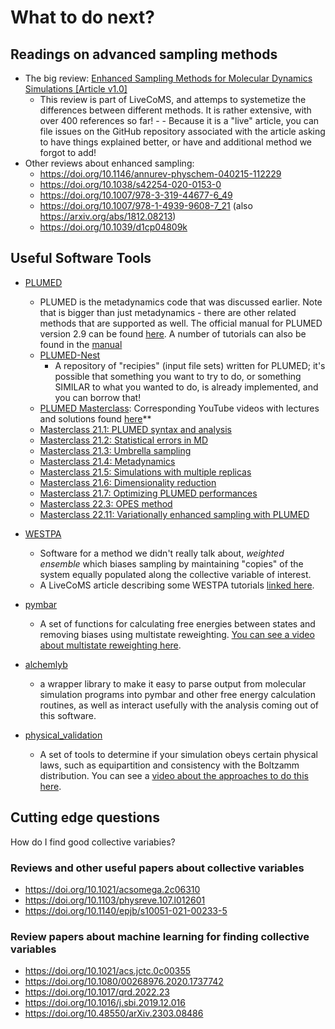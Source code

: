 #  What to do next?

## Readings on advanced sampling methods
 - The big review: [Enhanced Sampling Methods for Molecular Dynamics Simulations [Article v1.0]](https://livecomsjournal.org/index.php/livecoms/article/view/v4i1e1583)
   - This review is part of LiveCoMS, and attemps to systemetize the differences between different methods.  It is rather extensive, with over 400 references so far!  -    - Because it is a "live" article, you can file issues on the GitHub repository associated with the article asking to have things explained better, or have and additional method we forgot to add!
- Other reviews about enhanced sampling: 
  - https://doi.org/10.1146/annurev-physchem-040215-112229
  - https://doi.org/10.1038/s42254-020-0153-0
  - https://doi.org/10.1007/978-3-319-44677-6_49
  - https://doi.org/10.1007/978-1-4939-9608-7_21 (also https://arxiv.org/abs/1812.08213)
  - https://doi.org/10.1039/d1cp04809k

   
## Useful Software Tools

- [PLUMED](https://www.plumed.org/)
  - PLUMED is the metadynamics code that was discussed earlier.  Note that is bigger than just metadynamics - there are other related methods that are supported as well. The official manual for PLUMED version 2.9 can be found [here](https://www.plumed.org/doc-v2.9/user-doc/html/index.html). A number of tutorials can also be found in the [manual](https://www.plumed.org/doc-v2.9/user-doc/html/tutorials.html)
  - [PLUMED-Nest](https://www.plumed-nest.org/) 
    - A repository of "recipies" (input file sets) written for PLUMED; it's possible that something you want to try to do, or something SIMILAR to what you wanted to do, is already implemented, and you can borrow that!
   - [PLUMED Masterclass](https://www.plumed.org/masterclass): Corresponding YouTube videos with lectures and solutions found [here](https://www.youtube.com/watch?v=2eGhMSdIJEs&list=PLmdKEn2znJEld8l6Hp9PXf4EursC4-8nC)**
    - [Masterclass 21.1: PLUMED syntax and analysis](https://www.plumed.org/doc-v2.9/user-doc/html/masterclass-21-1.html)
    - [Masterclass 21.2: Statistical errors in MD](https://www.plumed.org/doc-v2.9/user-doc/html/masterclass-21-2.html)
    - [Masterclass 21.3: Umbrella sampling](https://www.plumed.org/doc-v2.9/user-doc/html/masterclass-21-3.html)
    - [Masterclass 21.4: Metadynamics](https://www.plumed.org/doc-v2.9/user-doc/html/masterclass-21-4.html)
    - [Masterclass 21.5: Simulations with multiple replicas](https://www.plumed.org/doc-v2.9/user-doc/html/masterclass-21-5.html)
    - [Masterclass 21.6: Dimensionality reduction](https://www.plumed.org/doc-v2.9/user-doc/html/masterclass-21-6.html)
    - [Masterclass 21.7: Optimizing PLUMED performances](https://www.plumed.org/doc-v2.9/user-doc/html/masterclass-21-7.html)
    - [Masterclass 22.3: OPES method](https://www.plumed.org/doc-v2.9/user-doc/html/masterclass-22-03.html)
    - [Masterclass 22.11: Variationally enhanced sampling with PLUMED](https://www.plumed.org/doc-v2.9/user-doc/html/masterclass-22-11.html)

- [WESTPA](https://westpa.readthedocs.io/)
  - Software for a method we didn't really talk about, _weighted ensemble_ which biases sampling by maintaining "copies" of the system equally populated along the collective variable of interest.  
  - A LiveCoMS article describing some WESTPA tutorials [linked here](https://livecomsjournal.org/index.php/livecoms/article/view/v1i2e10607). 
- [pymbar](https://pymbar.readthedocs.io/)
  - A set of functions for calculating free energies between states and removing biases using multistate reweighting. [You can see a video about multistate reweighting here](https://www.youtube.com/watch?v=yGyQa8opfi0). 
- [alchemlyb](https://alchemlyb.readthedocs.io/)
  - a wrapper library to make it easy to parse output from molecular simulation programs into pymbar and other free energy calculation routines, as well as interact usefully with the analysis coming out of this software.
- [physical_validation](https://physical-validation.readthedocs.io/)
  - A set of tools to determine if your simulation obeys certain physical laws, such as equipartition and consistency with the Boltzamm distribution. You can see a [video about the approaches to do this here](https://www.youtube.com/watch?v=-Zxvi7EQwE4).

## Cutting edge questions

How do I find good collective variabies?

### Reviews and other useful papers about collective variables
- https://doi.org/10.1021/acsomega.2c06310
- https://doi.org/10.1103/physreve.107.l012601
- https://doi.org/10.1140/epjb/s10051-021-00233-5

### Review papers about machine learning for finding collective variables
- https://doi.org/10.1021/acs.jctc.0c00355
- https://doi.org/10.1080/00268976.2020.1737742
- https://doi.org/10.1017/qrd.2022.23
- https://doi.org/10.1016/j.sbi.2019.12.016
- https://doi.org/10.48550/arXiv.2303.08486
  



